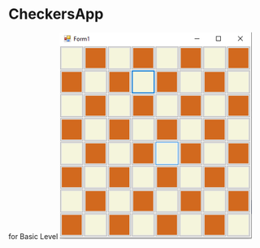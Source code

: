 # CheckersApp
for Basic Level
<img src="https://github.com/EylemGokdemir05/CheckersApp/blob/master/CheckersApp/CheckersApp/dama.png" alt="dama picture" height="75%" width="75%">
